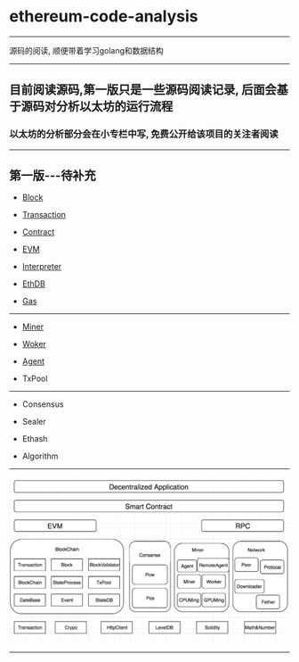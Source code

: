 # ethereum-code-analysis
-------------------------------------------------------------------

源码的阅读, 顺便带着学习golang和数据结构

-------------------------------------------------------------------

## 目前阅读源码,第一版只是一些源码阅读记录, 后面会基于源码对分析以太坊的运行流程

### 以太坊的分析部分会在小专栏中写, 免费公开给该项目的关注者阅读

--------------------------------------------------------------------

## 第一版---待补充

* [Block](https://github.com/xianfeng92/ethereum-code-analysis/blob/master/notes/Block.md)

* [Transaction](https://github.com/xianfeng92/ethereum-code-analysis/blob/master/notes/Transaction.md)

* [Contract](https://github.com/xianfeng92/ethereum-code-analysis/blob/master/notes/Contract.md)

* [EVM](https://github.com/xianfeng92/ethereum-code-analysis/blob/master/notes/evm.md)

* [Interpreter](https://github.com/xianfeng92/ethereum-code-analysis/blob/master/notes/interpreter.md)

* [EthDB](https://github.com/xianfeng92/ethereum-code-analysis/blob/master/notes/ethDB.md)

* [Gas](https://github.com/xianfeng92/ethereum-code-analysis/blob/master/notes/gas.md)

--------------------------------------------------------------------

* [Miner](https://github.com/xianfeng92/ethereum-code-analysis/blob/master/notes/Miner.md)

* [Woker](https://github.com/xianfeng92/ethereum-code-analysis/blob/master/notes/Worker.md)

* [Agent](https://github.com/xianfeng92/ethereum-code-analysis/blob/master/notes/Agent.md)

* TxPool


----------------------------------------

* Consensus

* Sealer

* Ethash

* Algorithm

----------------------------------------------------


![以太坊整体的架构图](https://github.com/xianfeng92/ethereum-code-analysis/blob/master/images/eth.png)


----------------------------------------
